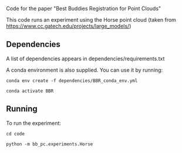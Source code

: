 Code for the paper "Best Buddies Registration for Point Clouds"

This code runs an experiment using the Horse point cloud (taken from https://www.cc.gatech.edu/projects/large_models/)

Dependencies
------------
A list of dependencies appears in dependencies/requirements.txt

A conda environment is also supplied. You can use it by running:

	conda env create -f dependencies/BBR_conda_env.yml
	
	conda activate BBR
	
	
Running
-------
To run the experiment:

	cd code
	
	python -m bb_pc.experiments.Horse
	
